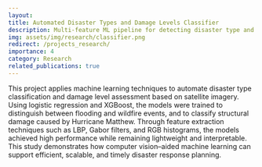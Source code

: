 ```yaml
---
layout: 
title: Automated Disaster Types and Damage Levels Classifier
description: Multi-feature ML pipeline for detecting disaster type and damage level
img: assets/img/research/classifier.png
redirect: /projects_research/
importance: 4
category: Research
related_publications: true
---
```


This project applies machine learning techniques to automate disaster type classification and damage level assessment based on satellite imagery. Using logistic regression and XGBoost, the models were trained to distinguish between flooding and wildfire events, and to classify structural damage caused by Hurricane Matthew. Through feature extraction techniques such as LBP, Gabor filters, and RGB histograms, the models achieved high performance while remaining lightweight and interpretable. This study demonstrates how computer vision–aided machine learning can support efficient, scalable, and timely disaster response planning.
